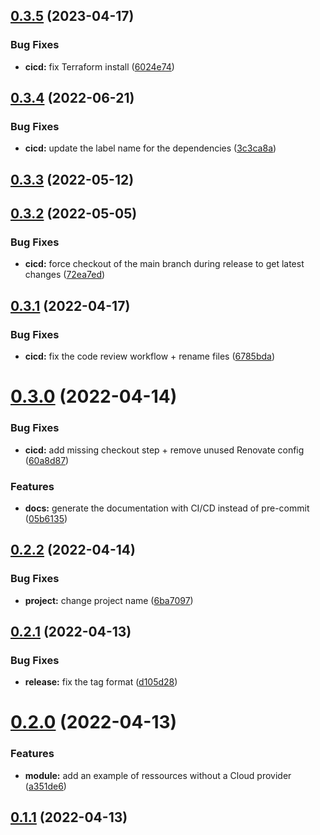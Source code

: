 ## [0.3.5](https://github.com/timoa/terraform-module-example/compare/v0.3.4...v0.3.5) (2023-04-17)


### Bug Fixes

* **cicd:** fix Terraform install ([6024e74](https://github.com/timoa/terraform-module-example/commit/6024e74cbb50de5e62e5dfbd075e11f95714e4c1))

## [0.3.4](https://github.com/timoa/terraform-module-example/compare/v0.3.3...v0.3.4) (2022-06-21)


### Bug Fixes

* **cicd:** update the label name for the dependencies ([3c3ca8a](https://github.com/timoa/terraform-module-example/commit/3c3ca8a2558bcf05860f89f8547528501cf93dbf))

## [0.3.3](https://github.com/timoa/terraform-module-example/compare/v0.3.2...v0.3.3) (2022-05-12)

## [0.3.2](https://github.com/timoa/terraform-module-example/compare/v0.3.1...v0.3.2) (2022-05-05)


### Bug Fixes

* **cicd:** force checkout of the main branch during release to get latest changes ([72ea7ed](https://github.com/timoa/terraform-module-example/commit/72ea7ede248555638aeba501a16656b8e7962d3d))

## [0.3.1](https://github.com/timoa/terraform-module-example/compare/v0.3.0...v0.3.1) (2022-04-17)


### Bug Fixes

* **cicd:** fix the code review workflow + rename files ([6785bda](https://github.com/timoa/terraform-module-example/commit/6785bda71080bfae1307fca625d380bedba32d3d))

# [0.3.0](https://github.com/timoa/terraform-module-example/compare/v0.2.2...v0.3.0) (2022-04-14)


### Bug Fixes

* **cicd:** add missing checkout step + remove unused Renovate config ([60a8d87](https://github.com/timoa/terraform-module-example/commit/60a8d871e560d95e9f6e98f9aef3a55742adc318))


### Features

* **docs:** generate the documentation with CI/CD instead of pre-commit ([05b6135](https://github.com/timoa/terraform-module-example/commit/05b61351e7d4b62a2850a6035e62cc09f0c07f5c))

## [0.2.2](https://github.com/timoa/terraform-module-example/compare/v0.2.1...v0.2.2) (2022-04-14)


### Bug Fixes

* **project:** change project name ([6ba7097](https://github.com/timoa/terraform-module-example/commit/6ba709785b6a10fb1f9ebec84dde5a93f36ce8c4))

## [0.2.1](https://github.com/timoa/terraform-module-example/compare/v0.2.0...v0.2.1) (2022-04-13)


### Bug Fixes

* **release:** fix the tag format ([d105d28](https://github.com/timoa/terraform-module-example/commit/d105d28185cac13ddc9e5bf563f0138bc09ddc23))

# [0.2.0](https://github.com/timoa/terraform-module-example/compare/v0.1.1...v0.2.0) (2022-04-13)


### Features

* **module:** add an example of ressources without a Cloud provider ([a351de6](https://github.com/timoa/terraform-module-example/commit/a351de69c4518ab03b3748d726ea663cf2565695))

## [0.1.1](https://github.com/timoa/terraform-module-example/compare/v0.1.0...v0.1.1) (2022-04-13)
